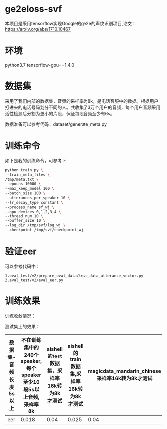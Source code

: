# ge2eloss-svf
本项目是采用tensorflow实现Google的ge2e的声纹识别项目,论文：https://arxiv.org/abs/1710.10467

# 环境
python3.7
tensorflow-gpu==1.4.0

# 数据集
采用了我们内部的数据集，音频的采样率为8k，是电话客服中的数据。根据用户打进来的电话号码划分不同的人。共收集了3万个用户的音频，每个用户音频采用活性检测后分割为更小的片段，保证每段音频至少有6s。

数据准备可以参考代码：dataset/generate_meta.py

# 训练命令

如下是我的训练命令，可参考下
```bash
python train.py \
--train_meta_files \
/tmp/meta.txt \
--epochs 10000 \
--max_keep_model 100 \
--batch_size 100 \
--utterances_per_speaker 10 \
--lr_decay_type constant \
--process_name sf_wj \
--gpu_devices 0,1,2,3,4 \
--thread_num 10 \
--buffer_size 10 \
--log_dir /tmp/svf/log_wj \
--checkpoint /tmp/svf/checkpoint_wj
```
# 验证eer

可以参考代码中：
```
1.eval_test/v2/prepare_eval_data/test_data_utterance_vector.py
2.eval_test/v2/eval_eer.py
```

# 训练效果
训练收敛情况：


测试集上的效果：

| 数据集-音频长度5s以上 | 不在训练集中的240个speaker,每个speaker至少10段5s以上音频,采样率8k | aishell的test数据集，采样率16k转为8k才测试 | aishell的train数据集,采样率16k转为8k才测试 | magicdata_mandarin_chinese采样率16k转为8k才测试 |
| ------ | ------ | ------ | ------ | ------ |
| eer | 0.018 | 0.04 | 0.025 | 0.04 |
